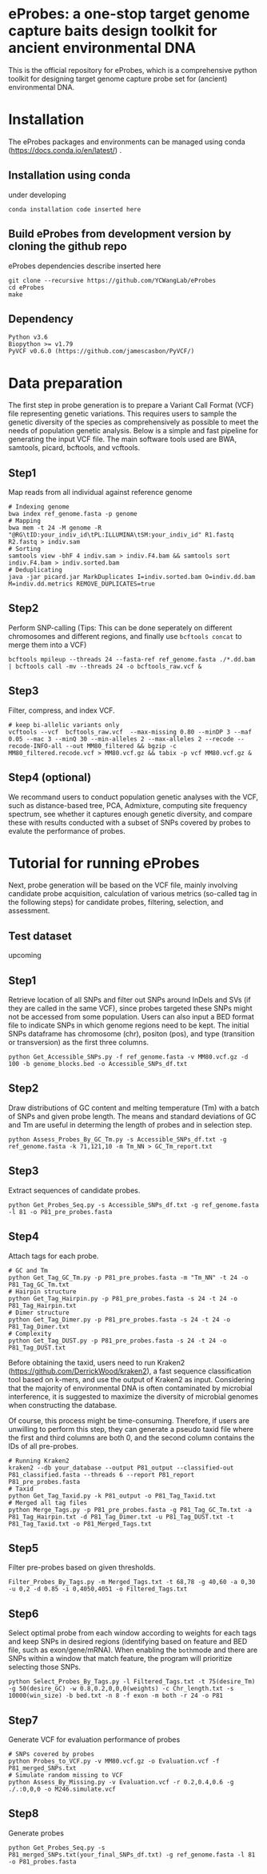 # eProbes: a one-stop target genome capture baits design toolkit for ancient environmental DNA
This is the official repository for eProbes, which is a comprehensive python toolkit for designing target genome capture probe set for (ancient) environmental DNA.

# Installation
The eProbes packages and environments can be managed using conda (https://docs.conda.io/en/latest/) .

## Installation using conda
under developing

```
conda installation code inserted here
```

## Build eProbes from development version by cloning the github repo
eProbes dependencies describe inserted here 

```
git clone --recursive https://github.com/YCWangLab/eProbes
cd eProbes
make
```
## Dependency
```
Python v3.6
Biopython >= v1.79
PyVCF v0.6.0 (https://github.com/jamescasbon/PyVCF/)
```

# Data preparation

The first step in probe generation is to prepare a Variant Call Format (VCF) file representing genetic variations. This requires users to sample the genetic diversity of the species as comprehensively as possible to meet the needs of population genetic analysis. Below is a simple and fast pipeline for generating the input VCF file. The main software tools used are BWA, samtools, picard, bcftools, and vcftools.

## Step1
Map reads from all individual against reference genome

```
# Indexing genome
bwa index ref_genome.fasta -p genome 
# Mapping 
bwa mem -t 24 -M genome -R "@RG\tID:your_indiv_id\tPL:ILLUMINA\tSM:your_indiv_id" R1.fastq R2.fastq > indiv.sam 
# Sorting
samtools view -bhF 4 indiv.sam > indiv.F4.bam && samtools sort indiv.F4.bam > indiv.sorted.bam 
# Deduplicating
java -jar picard.jar MarkDuplicates I=indiv.sorted.bam O=indiv.dd.bam M=indiv.dd.metrics REMOVE_DUPLICATES=true
```


## Step2
Perform SNP-calling (Tips: This can be done seperately on different chromosomes and different regions, and finally use ```bcftools concat``` to merge them into a VCF)

```
bcftools mpileup --threads 24 --fasta-ref ref_genome.fasta ./*.dd.bam | bcftools call -mv --threads 24 -o bcftools_raw.vcf &
```


## Step3
Filter, compress, and index VCF.

```
# keep bi-allelic variants only
vcftools --vcf  bcftools_raw.vcf  --max-missing 0.80 --minDP 3 --maf 0.05 --mac 3 --minQ 30 --min-alleles 2 --max-alleles 2 --recode --recode-INFO-all --out MM80_filtered && bgzip -c MM80_filtered.recode.vcf > MM80.vcf.gz && tabix -p vcf MM80.vcf.gz &
```

## Step4 (optional)

We recommand users to conduct population genetic analyses with the VCF, such as distance-based tree, PCA, Admixture, computing site frequency spectrum, see whether it captures enough genetic diversity, and compare these with results conducted with a subset of SNPs covered by probes to evalute the performance of probes.


# Tutorial for running eProbes

Next, probe generation will be based on the VCF file, mainly involving candidate probe acquisition, calculation of various metrics (so-called tag in the following steps) for candidate probes, filtering, selection, and assessment.

## Test dataset
upcoming

## Step1
Retrieve location of all SNPs and filter out SNPs around InDels and SVs (if they are called in the same VCF), since probes targeted these SNPs might not be accessed from some population. Users can also input a BED format file to indicate SNPs in which genome regions need to be kept. The initial SNPs dataframe has  chromosome (chr), positon (pos), and type (transition or transversion) as the first three columns.

```
python Get_Accessible_SNPs.py -f ref_genome.fasta -v MM80.vcf.gz -d 100 -b genome_blocks.bed -o Accessible_SNPs_df.txt
```

## Step2
Draw distributions of GC content and melting temperature (Tm) with a batch of SNPs and given probe length. The means and standard deviations of GC and Tm are useful in determing the length of probes and in selection step.

```
python Assess_Probes_By_GC_Tm.py -s Accessible_SNPs_df.txt -g ref_genome.fasta -k 71,121,10 -m Tm_NN > GC_Tm_report.txt
```
## Step3
Extract sequences of candidate probes.
```
python Get_Probes_Seq.py -s Accessible_SNPs_df.txt -g ref_genome.fasta -l 81 -o P81_pre_probes.fasta
```
## Step4
Attach tags for each probe.
```
# GC and Tm
python Get_Tag_GC_Tm.py -p P81_pre_probes.fasta -m "Tm_NN" -t 24 -o P81_Tag_GC_Tm.txt
# Hairpin structure
python Get_Tag_Hairpin.py -p P81_pre_probes.fasta -s 24 -t 24 -o P81_Tag_Hairpin.txt
# Dimer structure
python Get_Tag_Dimer.py -p P81_pre_probes.fasta -s 24 -t 24 -o P81_Tag_Dimer.txt
# Complexity
python Get_Tag_DUST.py -p P81_pre_probes.fasta -s 24 -t 24 -o P81_Tag_DUST.txt
```
Before obtaining the taxid, users need to run Kraken2 (https://github.com/DerrickWood/kraken2), a fast sequence classification tool based on k-mers, and use the output of Kraken2 as input. Considering that the majority of environmental DNA is often contaminated by microbial interference, it is suggested to maximize the diversity of microbial genomes when constructing the database.

Of course, this process might be time-consuming. Therefore, if users are unwilling to perform this step, they can generate a pseudo taxid file where the first and third columns are both 0, and the second column contains the IDs of all pre-probes.
``` 
# Running Kraken2
kraken2 --db your_database --output P81_output --classified-out P81_classified.fasta --threads 6 --report P81_report P81_pre_probes.fasta
# Taxid
python Get_Tag_Taxid.py -k P81_output -o P81_Tag_Taxid.txt
# Merged all tag files
python Merge_Tags.py -p P81_pre_probes.fasta -g P81_Tag_GC_Tm.txt -a P81_Tag_Hairpin.txt -d P81_Tag_Dimer.txt -u P81_Tag_DUST.txt -t P81_Tag_Taxid.txt -o P81_Merged_Tags.txt
```
## Step5 
Filter pre-probes based on given thresholds.
``` 
Filter_Probes_By_Tags.py -m Merged_Tags.txt -t 68,78 -g 40,60 -a 0,30 -u 0,2 -d 0.85 -i 0,4050,4051 -o Filtered_Tags.txt
```

## Step6
Select optimal probe from each window according to weights for each tags and keep SNPs in desired regions (identifying based on feature and BED file, such as exon/gene/mRNA). When enabling the ```both```mode and there are SNPs within a window that match feature, the program will prioritize selecting those SNPs.  
``` 
python Select_Probes_By_Tags.py -l Filtered_Tags.txt -t 75(desire_Tm) -g 50(desire_GC) -w 0.8,0.2,0,0,0(weights) -c Chr_length.txt -s 10000(win_size) -b bed.txt -n 8 -f exon -m both -r 24 -o P81
```

## Step7
Generate VCF for evaluation performance of probes
```
# SNPs covered by probes
python Probes_to_VCF.py -v MM80.vcf.gz -o Evaluation.vcf -f P81_merged_SNPs.txt
# Simulate random missing to VCF
python Assess_By_Missing.py -v Evaluation.vcf -r 0.2,0.4,0.6 -g ./.:0,0,0 -o M246.simulate.vcf
```

## Step8
Generate probes
```
python Get_Probes_Seq.py -s P81_merged_SNPs.txt(your_final_SNPs_df.txt) -g ref_genome.fasta -l 81 -o P81_probes.fasta
```
